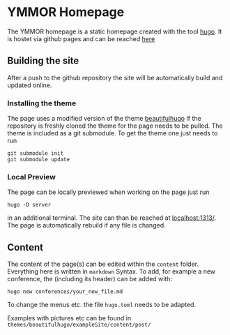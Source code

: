 # YMMOR Homepage

The YMMOR homepage is a static homepage created with the tool 
[hugo](https://gohugo.io). It is hostet via github pages and can be reached 
[here](https://ymmor-conferences.github.io/)


## Building the site
After a push to the github repository the site will be automatically build and
updated online.

### Installing the theme
The page uses a modified version of the theme
[beautifulhugo](https://github.com/halogenica/beautifulhugo)
If the repository is freshly cloned the theme for the page needs to be pulled.
The theme is included as a git submodule. To get the theme one just needs to run

    git submodule init
    git submodule update

### Local Preview
The page can be locally previewed when working on the page just run

    hugo -D server

in an additional terminal. The site can than be reached at
[localhost:1313/](localhost:1313/). The page is automatically
rebuild if any file is changed.

## Content

The content of the page(s) can be edited within the `content` folder. Everything
here is written in `markdown` Syntax. To add, for example a new conference, the
(including its header) can be added with:

    hugo new conferences/your_new_file.md

To change the menus etc. the file `hugo.toml` needs to be adapted.

Examples with pictures etc can be found in `themes/beautifulhugo/exampleSite/content/post/`
